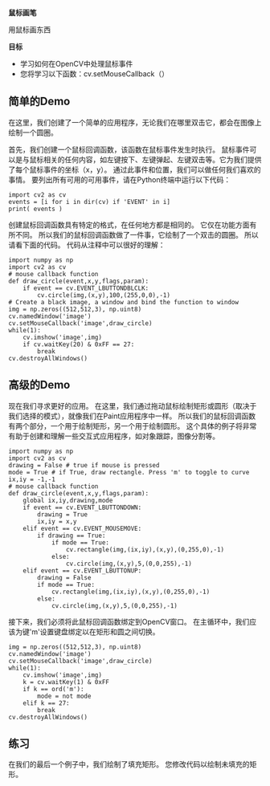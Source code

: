**鼠标画笔**

用鼠标画东西

**目标**

- 学习如何在OpenCV中处理鼠标事件
- 您将学习以下函数：cv.setMouseCallback（）

## 简单的Demo ##

在这里，我们创建了一个简单的应用程序，无论我们在哪里双击它，都会在图像上绘制一个圆圈。

首先，我们创建一个鼠标回调函数，该函数在鼠标事件发生时执行。 鼠标事件可以是与鼠标相关的任何内容，如左键按下、左键弹起、左键双击等。它为我们提供了每个鼠标事件的坐标（x，y）。 通过此事件和位置，我们可以做任何我们喜欢的事情。 要列出所有可用的可用事件，请在Python终端中运行以下代码：

	import cv2 as cv
	events = [i for i in dir(cv) if 'EVENT' in i]
	print( events )

创建鼠标回调函数具有特定的格式，在任何地方都是相同的。 它仅在功能方面有所不同。 所以我们的鼠标回调函数做了一件事，它绘制了一个双击的圆圈。 所以请看下面的代码。 代码从注释中可以很好的理解：

	import numpy as np
	import cv2 as cv
	# mouse callback function
	def draw_circle(event,x,y,flags,param):
	    if event == cv.EVENT_LBUTTONDBLCLK:
	        cv.circle(img,(x,y),100,(255,0,0),-1)
	# Create a black image, a window and bind the function to window
	img = np.zeros((512,512,3), np.uint8)
	cv.namedWindow('image')
	cv.setMouseCallback('image',draw_circle)
	while(1):
	    cv.imshow('image',img)
	    if cv.waitKey(20) & 0xFF == 27:
	        break
	cv.destroyAllWindows()

## 高级的Demo ##

现在我们寻求更好的应用。 在这里，我们通过拖动鼠标绘制矩形或圆形（取决于我们选择的模式），就像我们在Paint应用程序中一样。 所以我们的鼠标回调函数有两个部分，一个用于绘制矩形，另一个用于绘制圆形。 这个具体的例子将非常有助于创建和理解一些交互式应用程序，如对象跟踪，图像分割等。

	import numpy as np
	import cv2 as cv
	drawing = False # true if mouse is pressed
	mode = True # if True, draw rectangle. Press 'm' to toggle to curve
	ix,iy = -1,-1
	# mouse callback function
	def draw_circle(event,x,y,flags,param):
	    global ix,iy,drawing,mode
	    if event == cv.EVENT_LBUTTONDOWN:
	        drawing = True
	        ix,iy = x,y
	    elif event == cv.EVENT_MOUSEMOVE:
	        if drawing == True:
	            if mode == True:
	                cv.rectangle(img,(ix,iy),(x,y),(0,255,0),-1)
	            else:
	                cv.circle(img,(x,y),5,(0,0,255),-1)
	    elif event == cv.EVENT_LBUTTONUP:
	        drawing = False
	        if mode == True:
	            cv.rectangle(img,(ix,iy),(x,y),(0,255,0),-1)
	        else:
	            cv.circle(img,(x,y),5,(0,0,255),-1)

接下来，我们必须将此鼠标回调函数绑定到OpenCV窗口。 在主循环中，我们应该为键'm'设置键盘绑定以在矩形和圆之间切换。

	img = np.zeros((512,512,3), np.uint8)
	cv.namedWindow('image')
	cv.setMouseCallback('image',draw_circle)
	while(1):
	    cv.imshow('image',img)
	    k = cv.waitKey(1) & 0xFF
	    if k == ord('m'):
	        mode = not mode
	    elif k == 27:
	        break
	cv.destroyAllWindows()

## 练习 ##

在我们的最后一个例子中，我们绘制了填充矩形。 您修改代码以绘制未填充的矩形。